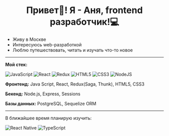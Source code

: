 <h1 align="center">Привет👋! Я - Аня, frontend разработчик!💻</h1>

<ul>
	<li>Живу в Москве</li> 
	<li>Интересуюсь web-разработкой</li> 
	<li>Люблю путешествовать, читать и изучать что-то новое</li>
</ul>

***

<b>Мой стек:</b>

![JavaScript](https://img.shields.io/badge/javascript-%23323330.svg?style=for-the-badge&logo=javascript&logoColor=%23F7DF1E)
![React](https://img.shields.io/badge/react-%2320232a.svg?style=for-the-badge&logo=react&logoColor=%2361DAFB)
![Redux](https://img.shields.io/badge/redux-%23593d88.svg?style=for-the-badge&logo=redux&logoColor=white)
![HTML5](https://img.shields.io/badge/html5-%23E34F26.svg?style=for-the-badge&logo=html5&logoColor=white)
![CSS3](https://img.shields.io/badge/css3-%231572B6.svg?style=for-the-badge&logo=css3&logoColor=white)
![NodeJS](https://img.shields.io/badge/node.js-6DA55F?style=for-the-badge&logo=node.js&logoColor=white)

<p><b>Фронтенд:</b> Java Script, React, Redux(Saga, Thunk), HTML5, CSS3 </p>
<p><b>Бекенд:</b> Node.js, Express, Sessions </p>
<p><b>Базы данных:</b> PostgreSQL, Sequelize ORM </p>

***

В ближайшее время планирую изучить:

![React Native](https://img.shields.io/badge/react_native-%2320232a.svg?style=for-the-badge&logo=react&logoColor=%2361DAFB)
![TypeScript](https://img.shields.io/badge/typescript-%23007ACC.svg?style=for-the-badge&logo=typescript&logoColor=white)

